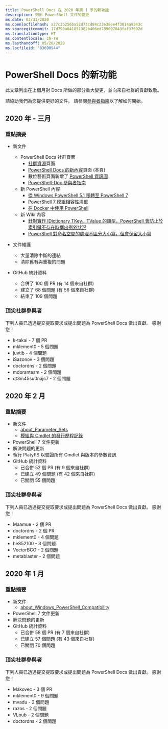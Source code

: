 ```yaml
---
title: PowerShell Docs 在 2020 年第 1 季的新功能
description: 列出 PowerShell 文件的變更
ms.date: 03/31/2020
ms.openlocfilehash: a27c3b256ba52d73cd84c23e38ee4f3014a9343c
ms.sourcegitcommit: 17d798a041851382b406ed789097843faf37692d
ms.translationtype: HT
ms.contentlocale: zh-TW
ms.lasthandoff: 05/20/2020
ms.locfileid: "83690944"
---
```

# <a name="whats-new-in-powershell-docs"></a>PowerShell Docs 的新功能

此文章列出在上個月對 Docs 所做的部分重大變更，並向來自社群的貢獻致敬。

請協助我們為您提供更好的文件。 請參閱[參與者指南][contrib]以了解如何開始。

## <a name="2020-march"></a>2020 年 - 三月

### <a name="highlights"></a>重點摘要

- 新文件
  - PowerShell Docs 社群頁面
    - [社群資源](/powershell/scripting/community/community-support)頁面
    - [PowerShell Docs 的新內容](#2020-march)頁面 (本頁)
    - 數位藝術頁面新增了 [PowerShell 資訊圖](https://github.com/MicrosoftDocs/PowerShell-Docs/blob/staging/assets/PowerShell_7_Infographic.pdf)
    - [PowerShell-Doc 參與者指南](/powershell/scripting/community/contributing/overview?view=powershell-7)
  - 新 PowerShell 內容
    - [從 Windows PowerShell 5.1 移轉至 PowerShell 7](/powershell/scripting/whats-new/migrating-from-windows-powershell-51-to-powershell-7)
    - [PowerShell 7 模組相容性清單](/PowerShell/scripting/whats-new/module-compatibility)
    - [在 Docker 中使用 PowerShell](/powershell/scripting/install/powershell-in-docker)
  - 新 Wiki 內容
    - [針對實作 IDictionary TKey、TValue 的類型，PowerShell 會防止於索引鍵不存在時擲出例外狀況](https://github.com/MicrosoftDocs/PowerShell-Docs/wiki/PowerShell-prevents-exceptions-for-non-existent-keys-for-types-that-implement-IDictionary-TKey,-TValue-)
    - [PowerShell 對命名空間的處理不區分大小寫，但會保留大小寫](https://github.com/MicrosoftDocs/PowerShell-Docs/wiki/PowerShell's-treatment-of-namespaces-is-case-insensitive-but-case-preserving)

- 文件維護
  - 大量清除中斷的連結
  - 清除舊有與重複的問題

- GitHub 統計資料
  - 合併了 100 個 PR (有 14 個來自社群)
  - 建立了 68 個問題 (有 56 個來自社群)
  - 結束了 109 個問題

### <a name="top-community-contributors"></a>頂尖社群參與者

下列人員已透過提交提取要求或提出問題為 PowerShell Docs 做出貢獻。 感謝您！

- k-takai - 7 個 PR
- mklement0 - 5 個問題
- juvtib - 4 個問題
- iSazonov - 3 個問題
- doctordns - 2 個問題
- mdorantesm - 2 個問題
- qt3m45su0najc7 - 2 個問題

## <a name="2020-february"></a>2020 年 2 月

### <a name="highlights"></a>重點摘要

- 新文件
  - [about_Parameter_Sets](/powershell/module/microsoft.powershell.core/about/about_parameter_sets)
  - [模組與 Cmdlet 的發行歷程記錄](/powershell/scripting/whats-new/cmdlet-versions)
- PowerShell 7 文件更新
- 解決問題的更新
- 執行 PlatyPS 以驗證所有 Cmdlet 與版本的參數資訊
- GitHub 統計資料
  - 已合併 52 個 PR (有 9 個來自社群)
  - 已建立 49 個問題 (有 42 個來自社群)
  - 已關閉 55 個問題

### <a name="top-community-contributors"></a>頂尖社群參與者

下列人員已透過提交提取要求或提出問題為 PowerShell Docs 做出貢獻。 感謝您！

- Maamue - 2 個 PR
- doctordns - 2 個 PR
- mklement0 - 4 個問題
- he852100 - 3 個問題
- VectorBCO - 2 個問題
- metablaster - 2 個問題

## <a name="2020-january"></a>2020 年 1 月

### <a name="highlights"></a>重點摘要

- 新文件
  - [about_Windows_PowerShell_Compatibility](/powershell/module/microsoft.powershell.core/about/about_Windows_PowerShell_Compatibility)
- PowerShell 7 文件更新
- 解決問題的更新
- GitHub 統計資料
  - 已合併 58 個 PR (有 7 個來自社群)
  - 已建立 57 個問題 (有 43 個來自社群)
  - 已關閉 70 個問題

### <a name="top-community-contributors"></a>頂尖社群參與者

下列人員已透過提交提取要求或提出問題為 PowerShell Docs 做出貢獻。 感謝您！

- Makovec - 3 個 PR
- mklement0 - 9 個問題
- mvadu - 2 個問題
- razos - 2 個問題
- VLoub - 2 個問題
- doctordns - 2 個問題

<!-- Link references -->
[contrib]: contributing/overview.md
